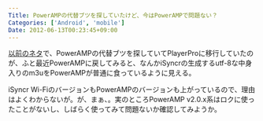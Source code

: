 ```yaml
---
Title: PowerAMPの代替ブツを探していたけど、今はPowerAMPで問題ない？
Categories: ['Android', 'mobile']
Date: 2012-06-13T00:23:45+09:00
---
```


<a href="http://www.nekomimist.org/blog/2012/02/id/186">以前のネタ</a>で、PowerAMPの代替ブツを探していてPlayerProに移行していたのが、ふと最近PowerAMPに戻してみると、なんかiSyncrの生成するutf-8な中身入りのm3uをPowerAMPが普通に食っているように見える。

iSyncr Wi-FiのバージョンもPowerAMPのバージョンも上がっているので、理由はよくわからないが。が、まぁ、。実のところPowerAMP v2.0.x系はロクに使ったことがないし、しばらく使ってみて問題ないか確認してみようか。
